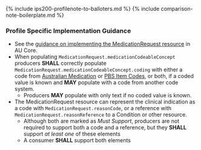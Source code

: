 {% include ips200-profilenote-to-balloters.md %}
{% include comparison-note-boilerplate.md %}

### Profile Specific Implementation Guidance
- See the [guidance on implementing the MedicationRequest resource](https://build.fhir.org/ig/hl7au/au-fhir-core/StructureDefinition-au-core-medicationrequest.html#profile-specific-implementation-guidance) in AU Core.
- When populating `MedicationRequest.medicationCodeableConcept` producers **SHALL** correctly populate `MedicationRequest.medicationCodeableConcept.coding` with either a code from [Australian Medication](https://healthterminologies.gov.au/fhir/ValueSet/australian-medication-1) or [PBS Item Codes](https://build.fhir.org/ig/hl7au/au-fhir-base//ValueSet-pbs-item.html), or both, if a coded value is known and **MAY** populate with a code from another code system.
  - Producers **MAY** populate with only text if no coded value is known.
- The MedicationRequest resource can represent the clinical indication as a code with `MedicationRequest.reasonCode`, or a reference with `MedicationRequest.reasonReference` to a Condition or other resource.
  - Although both are marked as *Must Support*, producers are not required to support both a code and a reference, but they **SHALL** support *at least one* of these elements
  - A consumer **SHALL** support both elements  